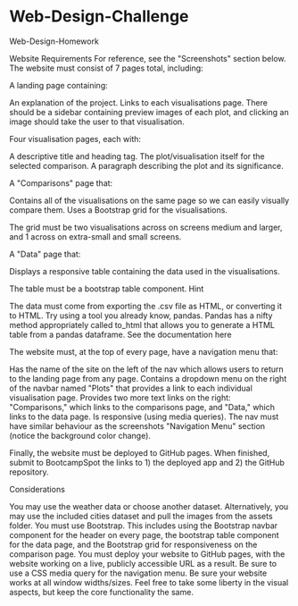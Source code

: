 # Web-Design-Challenge
Web-Design-Homework


Website Requirements
For reference, see the "Screenshots" section below.
The website must consist of 7 pages total, including:

A landing page containing:

An explanation of the project.
Links to each visualisations page. There should be a sidebar containing preview images of each plot, and clicking an image should take the user to that visualisation.


Four visualisation pages, each with:

A descriptive title and heading tag.
The plot/visualisation itself for the selected comparison.
A paragraph describing the plot and its significance.


A "Comparisons" page that:

Contains all of the visualisations on the same page so we can easily visually compare them.
Uses a Bootstrap grid for the visualisations.

The grid must be two visualisations across on screens medium and larger, and 1 across on extra-small and small screens.

A "Data" page that:

Displays a responsive table containing the data used in the visualisations.

The table must be a bootstrap table component. Hint

The data must come from exporting the .csv file as HTML, or converting it to HTML. Try using a tool you already know, pandas. Pandas has a nifty method appropriately called to_html that allows you to generate a HTML table from a pandas dataframe. See the documentation here



The website must, at the top of every page, have a navigation menu that:

Has the name of the site on the left of the nav which allows users to return to the landing page from any page.
Contains a dropdown menu on the right of the navbar named "Plots" that provides a link to each individual visualisation page.
Provides two more text links on the right: "Comparisons," which links to the comparisons page, and "Data," which links to the data page.
Is responsive (using media queries). The nav must have similar behaviour as the screenshots "Navigation Menu" section (notice the background color change).

Finally, the website must be deployed to GitHub pages.
When finished, submit to BootcampSpot the links to 1) the deployed app and 2) the GitHub repository.

Considerations

You may use the weather data or choose another dataset. Alternatively, you may use the included cities dataset and pull the images from the assets folder.
You must use Bootstrap. This includes using the Bootstrap navbar component for the header on every page, the bootstrap table component for the data page, and the Bootstrap grid for responsiveness on the comparison page.
You must deploy your website to GitHub pages, with the website working on a live, publicly accessible URL as a result.
Be sure to use a CSS media query for the navigation menu.
Be sure your website works at all window widths/sizes.
Feel free to take some liberty in the visual aspects, but keep the core functionality the same.
